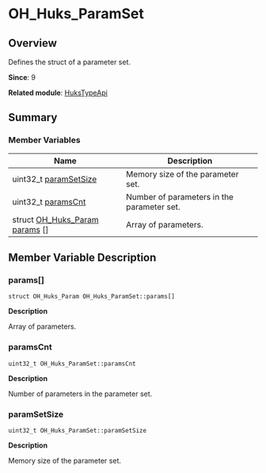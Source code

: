 # OH_Huks_ParamSet


## Overview

Defines the struct of a parameter set.

**Since**: 9

**Related module**: [HuksTypeApi](_huks_type_api.md)


## Summary


### Member Variables

| Name| Description|
| -------- | -------- |
| uint32_t [paramSetSize](#paramsetsize) | Memory size of the parameter set. |
| uint32_t [paramsCnt](#paramscnt) | Number of parameters in the parameter set. |
| struct [OH_Huks_Param](_o_h___huks___param.md) [params](#params) [] | Array of parameters. |


## Member Variable Description


### params[]

```
struct OH_Huks_Param OH_Huks_ParamSet::params[]
```
**Description**

Array of parameters.


### paramsCnt

```
uint32_t OH_Huks_ParamSet::paramsCnt
```
**Description**

Number of parameters in the parameter set.


### paramSetSize

```
uint32_t OH_Huks_ParamSet::paramSetSize
```
**Description**

Memory size of the parameter set.